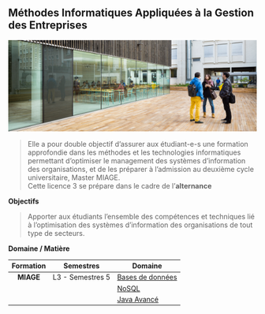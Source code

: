 ## Méthodes Informatiques Appliquées à la Gestion des Entreprises


  ![compare1](img/IUT.png)


  >Elle a pour double objectif d’assurer aux étudiant-e-s une formation approfondie dans les méthodes et les technologies informatiques permettant d’optimiser le  management des systèmes d’information des organisations, et de les préparer à l’admission au deuxième cycle universitaire, Master MIAGE. <br>
  > Cette licence 3 se prépare dans le cadre de l’**alternance**


**Objectifs**
> Apporter aux étudiants l’ensemble des compétences et techniques lié à l’optimisation des systèmes d’information des organisations de tout type de secteurs.


**Domaine / Matière**

| Formation | Semestres | Domaine |
|:-:|-|-|
|  **MIAGE** | L3 - Semestres 5 | [Bases de données](SQL/TD.md) |
|            |                  | [NoSQL](NoSQL/TD.md)          |
|            |                  | [Java Avancé](JAVA2/TD.md)    |


